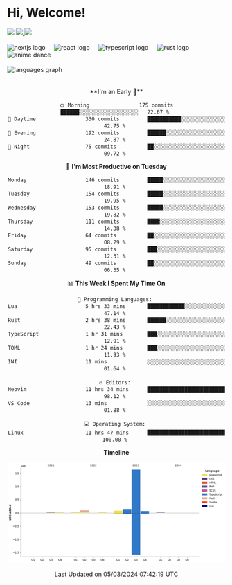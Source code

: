 <div align="center">
  <h1 align="left">
    Hi, Welcome!
  </h1>
  <div align="left">
    <div>
      <img src="https://img.shields.io/github/followers/kraken-afk.svg?style=social&label=Follow&maxAge=2592000" />
      <a href="https://twitter.com/trshppl">
        <img src="https://img.shields.io/twitter/follow/trshppl" />
      </a>
      <a href="https://nv-me.vercel.app">
        <img src="https://img.shields.io/badge/visit-my_site-blue" />
      </a>
    </div>
    <br />
    <div>
      <img src="https://skillicons.dev/icons?i=nextjs" height="40" alt="nextjs logo" />
      <img width="12" />
      <img src="https://skillicons.dev/icons?i=react" height="40" alt="react logo" />
      <img width="12" />
      <img src="https://skillicons.dev/icons?i=ts" height="40" alt="typescript logo" />
      <img width="12" />
      <img src="https://skillicons.dev/icons?i=rust" height="40" alt="rust logo" />
      <img src="https://media.tenor.com/sbvSVkB_hq8AAAAi/anime-dens.gif" alt="anime dance" height="40" />
    </div>
    <br />
    <div>
      <img src="https://github-readme-stats.vercel.app/api/top-langs?username=kraken-afk&locale=en&hide_title=false&layout=compact&card_width=320&langs_count=6&theme=rose_pine&hide_border=true&order=2" height="150" alt="languages graph" />
    </div>
  </div>
  <br />
  <br/>
  <!--START_SECTION:waka-->
**I'm an Early 🐤** 

```text
🌞 Morning                175 commits         ██████░░░░░░░░░░░░░░░░░░░   22.67 % 
🌆 Daytime                330 commits         ███████████░░░░░░░░░░░░░░   42.75 % 
🌃 Evening                192 commits         ██████░░░░░░░░░░░░░░░░░░░   24.87 % 
🌙 Night                  75 commits          ██░░░░░░░░░░░░░░░░░░░░░░░   09.72 % 
```
📅 **I'm Most Productive on Tuesday** 

```text
Monday                   146 commits         █████░░░░░░░░░░░░░░░░░░░░   18.91 % 
Tuesday                  154 commits         █████░░░░░░░░░░░░░░░░░░░░   19.95 % 
Wednesday                153 commits         █████░░░░░░░░░░░░░░░░░░░░   19.82 % 
Thursday                 111 commits         ████░░░░░░░░░░░░░░░░░░░░░   14.38 % 
Friday                   64 commits          ██░░░░░░░░░░░░░░░░░░░░░░░   08.29 % 
Saturday                 95 commits          ███░░░░░░░░░░░░░░░░░░░░░░   12.31 % 
Sunday                   49 commits          ██░░░░░░░░░░░░░░░░░░░░░░░   06.35 % 
```


📊 **This Week I Spent My Time On** 

```text
💬 Programming Languages: 
Lua                      5 hrs 33 mins       ████████████░░░░░░░░░░░░░   47.14 % 
Rust                     2 hrs 38 mins       ██████░░░░░░░░░░░░░░░░░░░   22.43 % 
TypeScript               1 hr 31 mins        ███░░░░░░░░░░░░░░░░░░░░░░   12.91 % 
TOML                     1 hr 24 mins        ███░░░░░░░░░░░░░░░░░░░░░░   11.93 % 
INI                      11 mins             ░░░░░░░░░░░░░░░░░░░░░░░░░   01.64 % 

🔥 Editors: 
Neovim                   11 hrs 34 mins      █████████████████████████   98.12 % 
VS Code                  13 mins             ░░░░░░░░░░░░░░░░░░░░░░░░░   01.88 % 

💻 Operating System: 
Linux                    11 hrs 47 mins      █████████████████████████   100.00 % 
```

**Timeline**

![Lines of Code chart](https://raw.githubusercontent.com/kraken-afk/kraken-afk/main/assets/bar_graph.png)


 Last Updated on 05/03/2024 07:42:19 UTC
<!--END_SECTION:waka-->
</div>
<br />